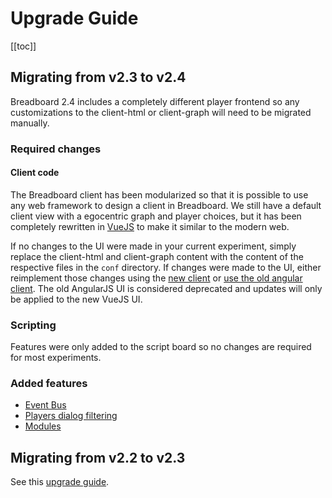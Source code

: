# Upgrade Guide
[[toc]]
## Migrating from v2.3 to v2.4
Breadboard 2.4 includes a completely different player frontend so any customizations to the client-html or client-graph will need to be migrated manually.

### Required changes

#### Client code
The Breadboard client has been modularized so that it is possible to use any web
framework to design a client in Breadboard. We still have a default client view with a egocentric graph and player choices, but it has been completely rewritten in [VueJS](https://vuejs.org/) to make it similar to the modern web.

If no changes to the UI were made in your current experiment, simply replace the client-html and client-graph content with the content of the respective files in the `conf` directory. If changes were made to the UI, either reimplement those changes using the [new client](./client/README.md) or [use the old angular client](./client/angular-client.md). The old AngularJS UI is considered deprecated and updates will only be applied to the new VueJS UI.

### Scripting
Features were only added to the script board so no changes are required for most experiments.

### Added features
- [Event Bus](./scripting/event-bus.md)
- [Players dialog filtering](./dialogs/players-dialog.md)
- [Modules](./modules/README.md)


## Migrating from v2.2 to v2.3

See this [upgrade guide](../../upgrade-guide.md).
